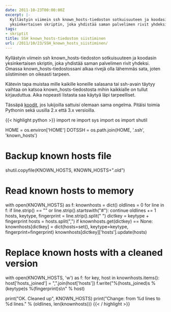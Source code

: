 ```yaml
---
date: 2011-10-23T00:00:00Z
excerpt: |-
  Kyllästyin viimein ssh known_hosts-tiedoston sotkuisuuteen ja koodasin
  yksinkertaisen skriptin, joka yhdistää saman palvelimen rivit yhdeksi.
tags:
- skriptit
title: SSH known_hosts-tiedoston siistiminen
url: /2011/10/23/SSH_known_hosts_siistiminen/
---
```


Kyllästyin viimein ssh known\_hosts-tiedoston sotkuisuuteen ja koodasin
yksinkertaisen skriptin, joka yhdistää saman palvelimen rivit yhdeksi.
Omassa known\_hosts-tiedostossani alkaa rivejä olla lähemmäs sata, joten
siistiminen on oikeasti tarpeen.

<!--more-->

Kätevin tapa muistaa mille kaikille koneille salasana tai ssh-avain täytyy
vaihtaa on katsoa known\_hosts-tiedostosta mihin kaikkialle on tullut
kirjauduttua. Aika nopeasti listasta saa käytyä läpi tarpeelliset.

Tässäpä <a href="https://gist.github.com/1306614">koodit</a>, jos lukijoilla sattuisi olemaan sama ongelma. Pitäisi toimia
Pythonin sekä uusilla 2.x että 3.x versioilla.

{{< highlight python >}}
import re
import sys
import os
import shutil

HOME = os.environ['HOME']
DOTSSH = os.path.join(HOME, '.ssh', 'known_hosts')

# Backup known hosts file
shutil.copyfile(KNOWN_HOSTS, KNOWN_HOSTS+".old")

# Read known hosts to memory
with open(KNOWN_HOSTS) as f:
    knownhosts = dict()
    oldlines = 0
    for line in f:
        if line.strip() == "" or line.strip().startswith("#"):
            continue
        oldlines += 1
        hosts, keytype, fingerprint = line.strip().split(" ")
        dictkey = keytype + fingerprint
        hosts = hosts.split(",")
        if knownhosts.get(dictkey) == None:
            knownhosts[dictkey] = dict(hosts=set(), keytype=keytype,
                                       fingerprint=fingerprint)
        knownhosts[dictkey]['hosts'].update(hosts)

# Replace known hosts with a cleaned version
with open(KNOWN_HOSTS, 'w') as f:
    for key, host in knownhosts.items():
        host['hosts_joined'] = ",".join(host['hosts'])
        f.write("%(hosts_joined)s %(keytype)s %(fingerprint)s\n" % host)

print("OK. Cleaned up", KNOWN_HOSTS)
print("Change: from %d lines to %d lines." % (oldlines, len(knownhosts)))
{{< / highlight >}}
